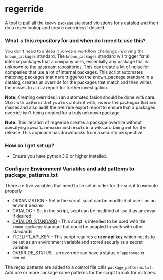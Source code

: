 # regerride
A tool to pull all the `known_package` standard violations for a catalog and then do a regex lookup and create overrides if desired.

### What is this repository for and when do I need to use this? ###

You don't need to unless it solves a workflow challenge involving the `known_packages` standard. The `known_packages` standard will trigger for all internal packages that a company uses, essentially any package that is unknown to the upstream repositories. This can create a lot of noise for companies that use a lot of internal packages. This script automates matching packages that have triggered the known_package standard in a catalog, creates an override for the packages that match and then writes the misses to a .csv report for further investigation.

**Note:** Creating overrides in an automated fasion should be done with care. Start with patterns that you're confident with, review the packages that are misses and also audit the override export report to ensure that a packages override isn't being created for a truly unknown package. 

**Note:** This iteration of regerride creates a package override without specifying specific releases and results in a wildcard being set for the release. This approach has drawnbacks from a security perspective.

### How do I get set up? ###

* Ensure you have python 3.9 or higher installed. 

### Configure Environment Variables and add patterns to package_patterns.txt ###

There are five variables that need to be set in order for the script to execute properly
* ORGANIZATION - Set in the script, scipt can be modified ot use it as an envar if desired
* CATALOG - Set in the script, scipt can be modified ot use it as an envar if desired
* [CATALOG_STANDARD](https://api.tidelift.com/docs/#tag/Catalogs/operation/listViolationsForCatalog) - This script is intended to be used with the `known_packages` standard but could be adapted to work with other standards
* TIDELIFT_API_KEY - This script requires a **user api key** which needs to be set as an environment variable and stored securly as a secret variable. 
* OVERRIDE_STATUS - an override can have a status of `approved` or `denied`

The regex patterns are added to a control file calls `package_patterns.txt`. Add one or more package name patterns for the script to look for matches. 
